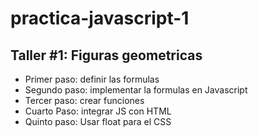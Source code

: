 # practica-javascript-1

## Taller #1: Figuras geometricas

- Primer paso: definir las formulas
- Segundo paso: implementar la formulas en Javascript
- Tercer paso: crear funciones
- Cuarto Paso: integrar JS con HTML
- Quinto paso: Usar float para el CSS 